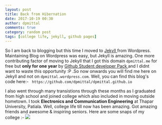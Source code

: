 ```yaml
---
layout: post
title: Back from Hibernation
date: 2017-10-19 00:30
author: dpmittal
comments: true
category: random post
tags: [college life, jekyll, github pages]
---
```


<p> So I am back to blogging but this time I moved to <a href="https://jekyllrb.com/"> Jekyll </a>
from Wordpress. Maintaining Blog on Wordpress was easy, but Jekyll is amazing.
One more contributing factor of moving to Jekyll that I got this domain
<code>dpmittal.me</code> for free but <b>only for one year</b> by
<a href="https://education.github.com/pack"> Github Student developer Pack </a>
and I didnt want to waste this opportunity :P .So now onwards you will
find me here on Jekyll and not on <code>dpmittal.wordpress.com</code>. Well,
you can find this blog's code here:-
<code> https://github.com/dpmittal/dpmittal.github.io </code>
</p>

<p> I also went through many transistions through these months as I graduated
from high school and joined college which also included in moving outside
hometown. I took <b>Electronics and Communication Engineering</b> at Thapar
University, Patiala. Well, college life till now has been amazing. Got amazing
friends and awesome & inspiring seniors. Here are some snaps of my college :-

<img src="{{ site.baseurl }}/images/CollegeSnaps.jpg">
